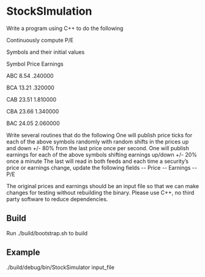 StockSImulation
===============

Write a program using C++ to do the following

Continuously compute P/E

Symbols and their initial values

Symbol Price   Earnings

ABC    8.54    .240000

BCA    13.21   .320000

CAB    23.51   1.810000

CBA    23.66   1.340000

BAC    24.05   2.060000

Write several routines that do the following
One will publish price ticks for each of the above symbols randomly with random shifts in the prices up and down +/- 80% from the last price once per second.
One will publish earnings for each of the above symbols shifting earnings up/down +/- 20% once a minute
The last will read in both feeds and each time a security’s price or earnings change, update the following fields
-- Price
-- Earnings
-- P/E

The original prices and earnings should be an input file so that we can make changes for testing without rebuilding the binary.
Please use C++, no third party software to reduce dependencies.

Build
-------
Run ./build/bootstrap.sh to build

Example
--------
./build/debug/bin/StockSimulator input_file
